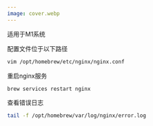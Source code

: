 ```yaml
---
image: cover.webp
---
```


适用于M1系统

配置文件位于以下路径
```bash
vim /opt/homebrew/etc/nginx/nginx.conf
```

重启nginx服务
```bash
brew services restart nginx
```

查看错误日志

```bash
tail -f /opt/homebrew/var/log/nginx/error.log
```